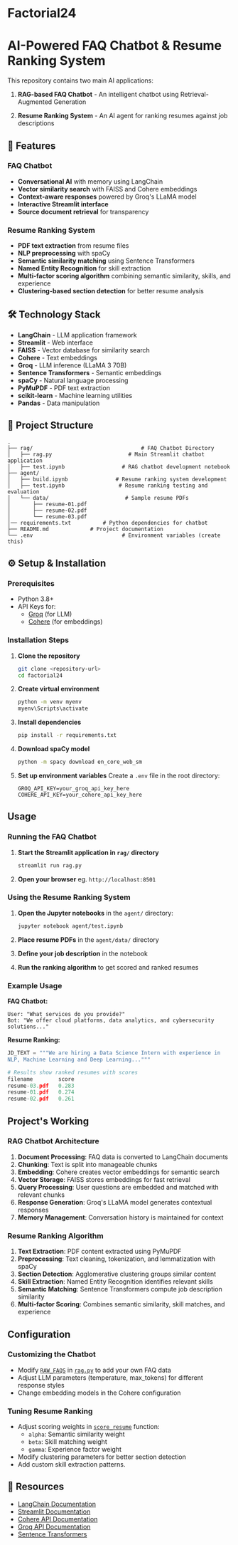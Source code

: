 # Factorial24
# AI-Powered FAQ Chatbot & Resume Ranking System

This repository contains two main AI applications:
1. **RAG-based FAQ Chatbot** - An intelligent chatbot using Retrieval-Augmented Generation

2. **Resume Ranking System** - An AI agent for ranking resumes against job descriptions

## 🚀 Features

### FAQ Chatbot

- **Conversational AI** with memory using LangChain
- **Vector similarity search** with FAISS and Cohere embeddings
- **Context-aware responses** powered by Groq's LLaMA model
- **Interactive Streamlit interface**
- **Source document retrieval** for transparency

### Resume Ranking System

- **PDF text extraction** from resume files
- **NLP preprocessing** with spaCy
- **Semantic similarity matching** using Sentence Transformers
- **Named Entity Recognition** for skill extraction
- **Multi-factor scoring algorithm** combining semantic similarity, skills, and experience
- **Clustering-based section detection** for better resume analysis

## 🛠️ Technology Stack

- **LangChain** - LLM application framework
- **Streamlit** - Web interface
- **FAISS** - Vector database for similarity search
- **Cohere** - Text embeddings
- **Groq** - LLM inference (LLaMA 3 70B)
- **Sentence Transformers** - Semantic embeddings
- **spaCy** - Natural language processing
- **PyMuPDF** - PDF text extraction
- **scikit-learn** - Machine learning utilities
- **Pandas** - Data manipulation

## 📁 Project Structure

```
.
├── rag/                                  # FAQ Chatbot Directory
│   ├── rag.py                        # Main Streamlit chatbot application
│   ├── test.ipynb                  # RAG chatbot development notebook
├── agent/
│   ├── build.ipynb               # Resume ranking system development
│   ├── test.ipynb                 # Resume ranking testing and evaluation
│   └── data/                        # Sample resume PDFs
│       ├── resume-01.pdf
│       ├── resume-02.pdf
│       └── resume-03.pdf
│── requirements.txt          # Python dependencies for chatbot
├── README.md             # Project documentation
└── .env                            # Environment variables (create this)
```

## ⚙️ Setup & Installation

### Prerequisites
- Python 3.8+
- API Keys for:
  - [Groq](https://console.groq.com/keys) (for LLM)
  - [Cohere](https://dashboard.cohere.com/api-keys?_gl=1*14v2pj5*_gcl_au*NTczMTgyMTIzLjE3MzQ1NTY2OTA.*_ga*MTAxNTg1NTM1MS4xNjk1MjMwODQw*_ga_CRGS116RZS*MTczNjI3NzU2NS4xOS4xLjE3MzYyODExMTkuNDkuMC4w) (for embeddings)

### Installation Steps

1. **Clone the repository**
   ```bash
   git clone <repository-url>
   cd factorial24
   ```

2. **Create virtual environment**
   ```bash
   python -m venv myenv
   myenv\Scripts\activate  
   ```

3. **Install dependencies**
   ```bash
   pip install -r requirements.txt
   ```

4. **Download spaCy model**
   ```bash
   python -m spacy download en_core_web_sm
   ```

5. **Set up environment variables**
   Create a `.env` file in the root directory:
   ```env
   GROQ_API_KEY=your_groq_api_key_here
   COHERE_API_KEY=your_cohere_api_key_here
   ```

## Usage

### Running the FAQ Chatbot

1. **Start the Streamlit application in ```rag/``` directory**
   ```bash
   streamlit run rag.py
   ```

2. **Open your browser**  eg. `http://localhost:8501`


### Using the Resume Ranking System

1. **Open the Jupyter notebooks** in the `agent/` directory:
   ```bash
   jupyter notebook agent/test.ipynb
   ```

2. **Place resume PDFs** in the ```agent/data/``` directory

3. **Define your job description** in the notebook

4. **Run the ranking algorithm** to get scored and ranked resumes

### Example Usage

**FAQ Chatbot:**
```
User: "What services do you provide?"
Bot: "We offer cloud platforms, data analytics, and cybersecurity solutions..."
```

**Resume Ranking:**
```python
JD_TEXT = """We are hiring a Data Science Intern with experience in 
NLP, Machine Learning and Deep Learning..."""

# Results show ranked resumes with scores
filename        score
resume-03.pdf   0.283
resume-01.pdf   0.274
resume-02.pdf   0.261
```

## Project's Working

### RAG Chatbot Architecture

1. **Document Processing**: FAQ data is converted to LangChain documents
2. **Chunking**: Text is split into manageable chunks
3. **Embedding**: Cohere creates vector embeddings for semantic search
4. **Vector Storage**: FAISS stores embeddings for fast retrieval
5. **Query Processing**: User questions are embedded and matched with relevant chunks
6. **Response Generation**: Groq's LLaMA model generates contextual responses
7. **Memory Management**: Conversation history is maintained for context

### Resume Ranking Algorithm

1. **Text Extraction**: PDF content extracted using PyMuPDF
2. **Preprocessing**: Text cleaning, tokenization, and lemmatization with spaCy
3. **Section Detection**: Agglomerative clustering groups similar content
4. **Skill Extraction**: Named Entity Recognition identifies relevant skills
5. **Semantic Matching**: Sentence Transformers compute job description similarity
6. **Multi-factor Scoring**: Combines semantic similarity, skill matches, and experience


## Configuration

### Customizing the Chatbot

- Modify [`RAW_FAQS`](rag.py) in [`rag.py`](rag.py) to add your own FAQ data
- Adjust LLM parameters (temperature, max_tokens) for different response styles
- Change embedding models in the Cohere configuration

### Tuning Resume Ranking
- Adjust scoring weights in [`score_resume`](agent/test.ipynb) function:
  - `alpha`: Semantic similarity weight
  - `beta`: Skill matching weight  
  - `gamma`: Experience factor weight
- Modify clustering parameters for better section detection
- Add custom skill extraction patterns.

## 🔗 Resources

- [LangChain Documentation](https://python.langchain.com/)
- [Streamlit Documentation](https://docs.streamlit.io/)
- [Cohere API Documentation](https://docs.cohere.ai/)
- [Groq API Documentation](https://console.groq.com/docs)
- [Sentence Transformers](https://www.sbert.net/)
